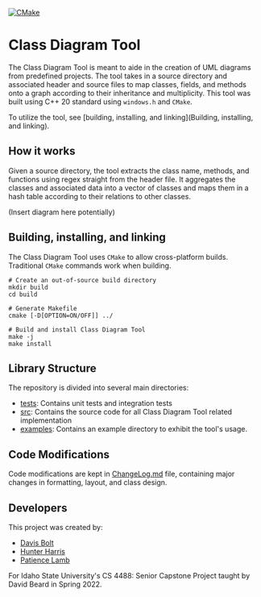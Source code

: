 [![CMake](https://github.com/harrhunt/ClassDiagramTool/actions/workflows/cmake.yml/badge.svg)](https://github.com/harrhunt/ClassDiagramTool/actions/workflows/cmake.yml)
# Class Diagram Tool
The Class Diagram Tool is meant to aide in the creation of UML diagrams from predefined projects. The tool takes in a source directory and associated header and source files to map classes, fields, and methods onto a graph according to their inheritance and multiplicity. This tool was built using C++ 20 standard using `windows.h` and `CMake`. 

To utilize the tool, see [building, installing, and linking](Building, installing, and linking).

## How it works
Given a source directory, the tool extracts the class name, methods, and functions using regex straight from the header file. It aggregates the classes and associated data into a vector of classes and maps them in a hash table according to their relations to other classes.

(Insert diagram here potentially)

## Building, installing, and linking
The Class Diagram Tool uses `CMake` to allow cross-platform builds. Traditional `CMake` commands work when building.

```shell
# Create an out-of-source build directory
mkdir build
cd build

# Generate Makefile
cmake [-D[OPTION=ON/OFF]] ../

# Build and install Class Diagram Tool
make -j
make install
```

## Library Structure
The repository is divided into several main directories:
+ [tests](./tests): Contains unit tests and integration tests
+ [src](./src): Contains the source code for all Class Diagram Tool related implementation
+ [examples](./examples): Contains an example directory to exhibit the tool's usage.

## Code Modifications
Code modifications are kept in [ChangeLog.md](ChangeLog.md) file, containing major changes in formatting, layout, and class design.

## Developers
This project was created by:
+ [Davis Bolt](mailto:davisbolt@isu.edu)
+ [Hunter Harris](mailto:hunterharris@isu.edu)
+ [Patience Lamb](mailto:patiencelamb@isu.edu)

For Idaho State University's CS 4488: Senior Capstone Project taught by David Beard in Spring 2022.
